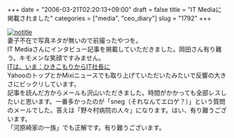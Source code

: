 +++
date = "2006-03-21T02:20:13+09:00"
draft = false
title = "IT Mediaに掲載されました"
categories = ["media", "ceo_diary"]
slug = "1792"
+++

<p><a href="http://www.flickr.com/photos/h-b-k-r/90686041" target="_blank"><img src="http://static.flickr.com/17/90686041_22a5f59700.jpg" class="photoen" alt="notitle"  /></a><br />
妻子不在で写真ネタが無いので前撮ったやつを。<br />
IT Mediaさんにインタビュー記事を掲載していただきました。岡田さん有り難う。キモメンな笑顔ですみません。<br />
<a href="http://www.itmedia.co.jp/news/articles/0603/20/news013.html" target="_blank">ITは、いま：ひきこもりからIT社長に</a><br />
YahooのトップとかMixiニュースでも取り上げていただいたみたいで反響の大きさにビックリしています。<br />
記事を読んだ方からメールも沢山いただきました。時間がかかっても全部レスしたいと思います。一番多かったのが「sneg（それなんてエロゲ？）」という質問のメールでした。答えは「野々村病院の人々」になります。はい、有り難うございます。<br />
「河原崎家の一族」でも正解です。有り難うございます。</p>
